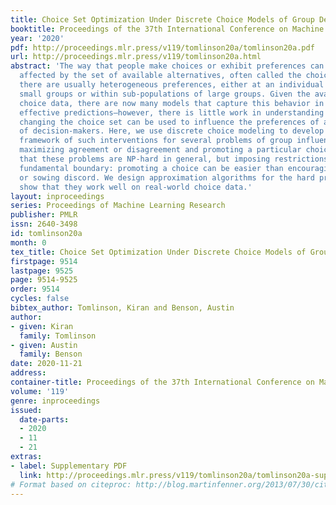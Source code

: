 ```yaml
---
title: Choice Set Optimization Under Discrete Choice Models of Group Decisions
booktitle: Proceedings of the 37th International Conference on Machine Learning
year: '2020'
pdf: http://proceedings.mlr.press/v119/tomlinson20a/tomlinson20a.pdf
url: http://proceedings.mlr.press/v119/tomlinson20a.html
abstract: 'The way that people make choices or exhibit preferences can be strongly
  affected by the set of available alternatives, often called the choice set. Furthermore,
  there are usually heterogeneous preferences, either at an individual level within
  small groups or within sub-populations of large groups. Given the availability of
  choice data, there are now many models that capture this behavior in order to make
  effective predictions—however, there is little work in understanding how directly
  changing the choice set can be used to influence the preferences of a collection
  of decision-makers. Here, we use discrete choice modeling to develop an optimization
  framework of such interventions for several problems of group influence, namely
  maximizing agreement or disagreement and promoting a particular choice. We show
  that these problems are NP-hard in general, but imposing restrictions reveals a
  fundamental boundary: promoting a choice can be easier than encouraging consensus
  or sowing discord. We design approximation algorithms for the hard problems and
  show that they work well on real-world choice data.'
layout: inproceedings
series: Proceedings of Machine Learning Research
publisher: PMLR
issn: 2640-3498
id: tomlinson20a
month: 0
tex_title: Choice Set Optimization Under Discrete Choice Models of Group Decisions
firstpage: 9514
lastpage: 9525
page: 9514-9525
order: 9514
cycles: false
bibtex_author: Tomlinson, Kiran and Benson, Austin
author:
- given: Kiran
  family: Tomlinson
- given: Austin
  family: Benson
date: 2020-11-21
address: 
container-title: Proceedings of the 37th International Conference on Machine Learning
volume: '119'
genre: inproceedings
issued:
  date-parts:
  - 2020
  - 11
  - 21
extras:
- label: Supplementary PDF
  link: http://proceedings.mlr.press/v119/tomlinson20a/tomlinson20a-supp.pdf
# Format based on citeproc: http://blog.martinfenner.org/2013/07/30/citeproc-yaml-for-bibliographies/
---
```

